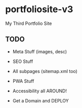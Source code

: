 # portfoliosite-v3
My Third Portfolio Site

## TODO

* Meta Stuff (images, desc)
* SEO Stuff
* All subpages (sitemap.xml too)
* PWA Stuff
* Accessibility all AROUND!

* Get a Domain and DEPLOY
